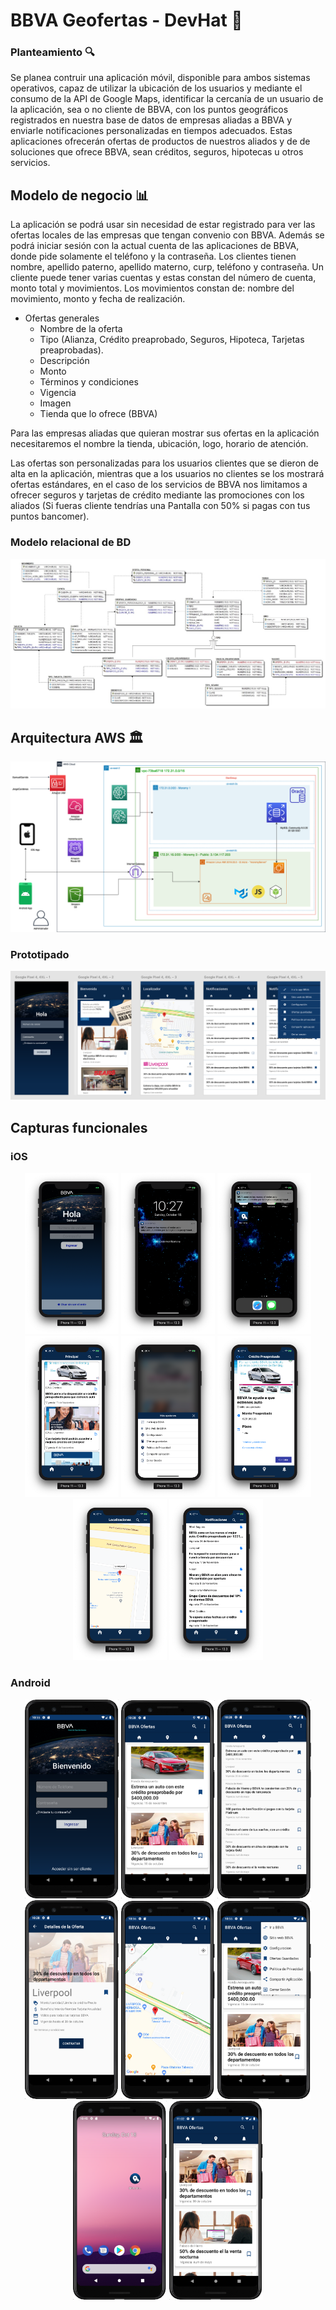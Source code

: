 # BBVA Geofertas - DevHat 🎩

### Planteamiento 🔍

Se planea contruir una aplicación móvil, disponible para ambos sistemas operativos, capaz de utilizar la ubicación de los usuarios y mediante el consumo de la API de Google Maps, identificar la cercanía de un usuario de la aplicación, sea o no cliente de BBVA, con los puntos geográficos registrados en nuestra base de datos de empresas aliadas a BBVA y enviarle notificaciones personalizadas en tiempos adecuados. Estas aplicaciones ofrecerán ofertas de productos de nuestros aliados y de de soluciones que ofrece BBVA, sean créditos, seguros, hipotecas u otros servicios.

## Modelo de negocio 📊

La aplicación se podrá usar sin necesidad de estar registrado para ver las ofertas locales de las empresas que tengan convenio con BBVA. Además se podrá iniciar sesión con la actual cuenta de las aplicaciones de BBVA, donde pide solamente el teléfono y la contraseña. Los clientes tienen nombre, apellido paterno, apellido materno, curp, teléfono y contraseña. Un cliente puede tener varias cuentas y estas constan del número de cuenta, monto total y movimientos. Los movimientos constan de: nombre del movimiento, monto y fecha de realización.


- Ofertas generales
	- Nombre de la oferta
	- Tipo (Alianza, Crédito preaprobado, Seguros, Hipoteca, Tarjetas preaprobadas).
	- Descripción
	- Monto
	- Términos y condiciones
	- Vigencia
	- Imagen
	- Tienda que lo ofrece (BBVA)

Para las empresas aliadas que quieran mostrar sus ofertas en la aplicación necesitaremos el nombre la tienda, ubicación, logo, horario de atención.

Las ofertas son personalizadas para los usuarios clientes que se dieron de alta en la aplicación, mientras que a los usuarios no clientes se los mostrará ofertas estándares, en el caso de los servicios de BBVA nos limitamos a ofrecer seguros y tarjetas de crédito mediante las promociones con los aliados (Si fueras cliente tendrías una Pantalla con 50% si pagas con tus puntos bancomer). 

### Modelo relacional de BD

![](BBVA-BD/scr1.jpeg)

## Arquitectura AWS 🏛

![](arquitecture.png)

### Prototipado

![](Prototipo/src1.png)

## Capturas funcionales

### iOS
<p align="center">
  <img src="img/sc17.png" width="150"/>
  <img src="img/sc4.png" width="150"/>
  <img src="img/sc5.png" width="150" />
  <img src="img/sc10.png" width="150" />
  <img src="img/sc9.png" width="150" />
  <img src="img/sc6.png" width="150" />
  <img src="img/sc8.png" width="150" />
  <img src="img/sc7.png" width="150" />
</p>



### Android
<p align="center">
<img src="img/sc16.png" width="150" />
  <img src="img/sc3.png" width="150"/>
  <img src="img/sc2.png" width="150" />
  <img src="img/sc1.png" width="150" />
  <img src="img/sc13.png" width="150" />
  <img src="img/sc14.png" width="150" />
  <img src="img/sc12.png" width="150" />
  <img src="img/sc19.png" width="150" />
</p>

